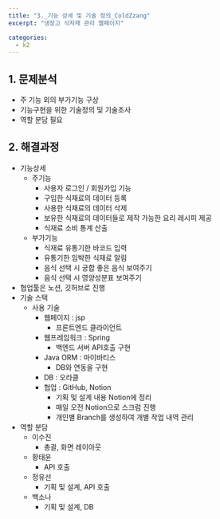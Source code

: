 ```yaml
---
title: "3._기능 상세 및 기술 정의_ColdZzang"
excerpt: "냉장고 식자재 관리 웹페이지"

categories:
  - k2
---
```


## 1. 문제분석
- 주 기능 외의 부가기능 구상
- 기능구현을 위한 기술정의 및 기술조사
- 역할 분담 필요

## 2. 해결과정
-  기능상세
    -  주기능
        - 사용자 로그인 / 회원가입 기능
        - 구입한 식재료의 데이터 등록
        - 사용한 식재료의 데이터 삭제
        - 보유한 식재료의 데이터들로 제작 가능한 요리 레시피 제공
        - 식재료 소비 통계 산출
    -  부가기능
        - 식재료 유통기한 바코드 입력
        - 유통기한 임박한 식재료 알림
        - 음식 선택 시 궁합 좋은 음식 보여주기
        - 음식 선택 시 영양성분표 보여주기
-  협업툴은 노션, 깃허브로 진행
-  기술 스택
    - 사용 기술
        - 웹페이지 : jsp
            - 프론트엔드 클라이언트
        - 웹프레임워크 : Spring
            - 백엔드 서버 API호출 구현
        - Java ORM : 마이바티스
            - DB와 연동을 구현
        - DB : 오라클
        - 협업 : GitHub, Notion
            - 기획 및 설계 내용 Notion에 정리
            - 매일 오전 Notion으로 스크럼 진행
            - 개인별 Branch를 생성하여 개별 작업 내역 관리
-  역할 분담
    - 이수진
        - 총괄, 화면 레이아웃
    - 황태윤
        - API 호출
    - 정유선
        - 기획 및 설계, API 호출
    - 백소나
        - 기획 및 설계, DB